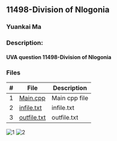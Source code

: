 ## 11498-Division of Nlogonia
### Yuankai Ma
### Description:
#### UVA question 11498-Division of Nlogonia

### Files

|   #   | File            | Description                                        |
| :---: | --------------- | -------------------------------------------------- |
|   1   | <a href="https://github.com/Kyrie-Ma/4883-Programming_Techniques-Ma/blob/master/Assignment/11172/main.cpp" > Main.cpp         | Main cpp file      |
|   2   | <a href="https://github.com/Kyrie-Ma/4883-Programming_Techniques-Ma/blob/master/Assignment/11172/infile.txt" > infile.txt         | infile.txt      |
|   3   | <a href="https://github.com/Kyrie-Ma/4883-Programming_Techniques-Ma/blob/master/Assignment/11498/outfile.txt" > outfile.txt         | outfile.txt      |

![1](https://user-images.githubusercontent.com/60235679/91651264-468ab480-ea50-11ea-88b0-cad244439c22.png)
![2](https://user-images.githubusercontent.com/60235679/91651266-48547800-ea50-11ea-9103-b2f0daa588fd.png)
